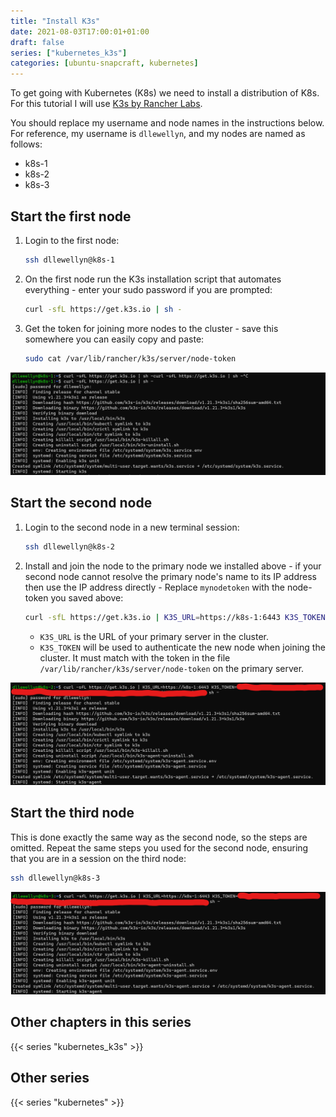 ```yaml
---
title: "Install K3s"
date: 2021-08-03T17:00:01+01:00
draft: false
series: ["kubernetes_k3s"]
categories: [ubuntu-snapcraft, kubernetes]
---
```


To get going with Kubernetes (K8s) we need to install a distribution of K8s. For this tutorial I will use [K3s by Rancher Labs](https://k3s.io).<!-- See the [Microk8s page](../mikrok8s) if you want to use the distribution of [K8s by Canonical distributed in the Snap Store](https://snapstats.org/snaps/microk8s). -->

You should replace my username and node names in the instructions below. For reference, my username is `dllewellyn`, and my nodes are named as follows:

- k8s-1
- k8s-2
- k8s-3

## Start the first node

1. Login to the first node:
   ```bash
   ssh dllewellyn@k8s-1
   ```
1. On the first node run the K3s installation script that automates everything - enter your sudo password if you are prompted:
   ```bash
   curl -sfL https://get.k3s.io | sh -
   ```
1. Get the token for joining more nodes to the cluster - save this somewhere you can easily copy and paste:
   ```bash
   sudo cat /var/lib/rancher/k3s/server/node-token
   ```

![Screenshot of terminal output of installing the first node](node1.png)

## Start the second node
1. Login to the second node in a new terminal session:
   ```bash
   ssh dllewellyn@k8s-2
   ```
1. Install and join the node to the primary node we installed above - if your second node cannot resolve the primary node's name to its IP address then use the IP address directly - Replace `mynodetoken` with the node-token you saved above:
   ```bash
   curl -sfL https://get.k3s.io | K3S_URL=https://k8s-1:6443 K3S_TOKEN=mynodetoken sh -
   ```

   - `K3S_URL` is the URL of your primary server in the cluster.
   - `K3S_TOKEN` will be used to authenticate the new node when joining the cluster. It must match with the token in the file `/var/lib/rancher/k3s/server/node-token` on the primary server.

![Screenshot of terminal output of installing the second node](node2.png)

## Start the third node

This is done exactly the same way as the second node, so the steps are omitted. Repeat the same steps you used for the second node, ensuring that you are in a session on the third node:

```bash
ssh dllewellyn@k8s-3
```

![Screenshot of terminal output of installing the third node](node3.png)

## Other chapters in this series

{{< series "kubernetes_k3s" >}}

## Other series

{{< series "kubernetes" >}}
